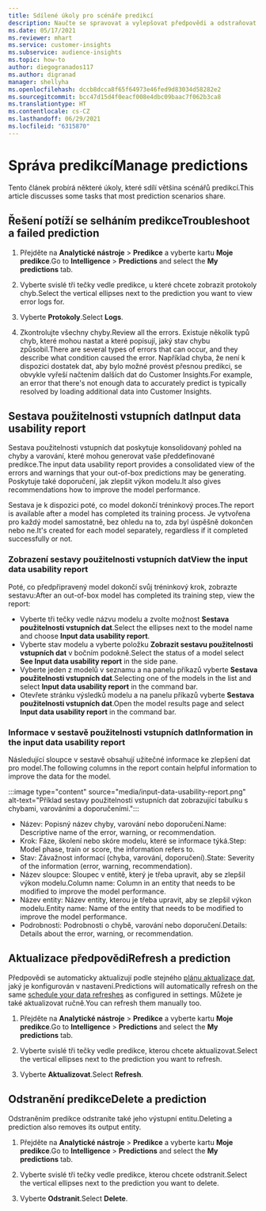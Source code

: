 ```yaml
---
title: Sdílené úkoly pro scénáře predikcí
description: Naučte se spravovat a vylepšovat předpovědi a odstraňovat problémy s nimi.
ms.date: 05/17/2021
ms.reviewer: mhart
ms.service: customer-insights
ms.subservice: audience-insights
ms.topic: how-to
author: diegogranados117
ms.author: digranad
manager: shellyha
ms.openlocfilehash: dccb8dcca8f65f64973e46fed9d83034d58282e2
ms.sourcegitcommit: bcc47d15d4f0eacf008e4dbc09baac7f062b3ca8
ms.translationtype: HT
ms.contentlocale: cs-CZ
ms.lasthandoff: 06/29/2021
ms.locfileid: "6315870"
---
```

# <a name="manage-predictions"></a><span data-ttu-id="10b24-103">Správa predikcí</span><span class="sxs-lookup"><span data-stu-id="10b24-103">Manage predictions</span></span>

<span data-ttu-id="10b24-104">Tento článek probírá některé úkoly, které sdílí většina scénářů predikcí.</span><span class="sxs-lookup"><span data-stu-id="10b24-104">This article discusses some tasks that most prediction scenarios share.</span></span>

## <a name="troubleshoot-a-failed-prediction"></a><span data-ttu-id="10b24-105">Řešení potíží se selháním predikce</span><span class="sxs-lookup"><span data-stu-id="10b24-105">Troubleshoot a failed prediction</span></span>

1. <span data-ttu-id="10b24-106">Přejděte na **Analytické nástroje** > **Predikce** a vyberte kartu **Moje predikce**.</span><span class="sxs-lookup"><span data-stu-id="10b24-106">Go to **Intelligence** > **Predictions** and select the **My predictions** tab.</span></span>

1. <span data-ttu-id="10b24-107">Vyberte svislé tři tečky vedle predikce, u které chcete zobrazit protokoly chyb.</span><span class="sxs-lookup"><span data-stu-id="10b24-107">Select the vertical ellipses next to the prediction you want to view error logs for.</span></span>

1. <span data-ttu-id="10b24-108">Vyberte **Protokoly**.</span><span class="sxs-lookup"><span data-stu-id="10b24-108">Select **Logs**.</span></span>

1. <span data-ttu-id="10b24-109">Zkontrolujte všechny chyby.</span><span class="sxs-lookup"><span data-stu-id="10b24-109">Review all the errors.</span></span> <span data-ttu-id="10b24-110">Existuje několik typů chyb, které mohou nastat a které popisují, jaký stav chybu způsobil.</span><span class="sxs-lookup"><span data-stu-id="10b24-110">There are several types of errors that can occur, and they describe what condition caused the error.</span></span> <span data-ttu-id="10b24-111">Například chyba, že není k dispozici dostatek dat, aby bylo možné provést přesnou predikci, se obvykle vyřeší načtením dalších dat do Customer Insights.</span><span class="sxs-lookup"><span data-stu-id="10b24-111">For example, an error that there's not enough data to accurately predict is typically resolved by loading additional data into Customer Insights.</span></span>

## <a name="input-data-usability-report"></a><span data-ttu-id="10b24-112">Sestava použitelnosti vstupních dat</span><span class="sxs-lookup"><span data-stu-id="10b24-112">Input data usability report</span></span>

<span data-ttu-id="10b24-113">Sestava použitelnosti vstupních dat poskytuje konsolidovaný pohled na chyby a varování, které mohou generovat vaše předdefinované predikce.</span><span class="sxs-lookup"><span data-stu-id="10b24-113">The input data usability report provides a consolidated view of the errors and warnings that your out-of-box predictions may be generating.</span></span> <span data-ttu-id="10b24-114">Poskytuje také doporučení, jak zlepšit výkon modelu.</span><span class="sxs-lookup"><span data-stu-id="10b24-114">It also gives recommendations how to improve the model performance.</span></span>

<span data-ttu-id="10b24-115">Sestava je k dispozici poté, co model dokončí tréninkový proces.</span><span class="sxs-lookup"><span data-stu-id="10b24-115">The report is available after a model has completed its training process.</span></span> <span data-ttu-id="10b24-116">Je vytvořena pro každý model samostatně, bez ohledu na to, zda byl úspěšně dokončen nebo ne.</span><span class="sxs-lookup"><span data-stu-id="10b24-116">It's created for each model separately, regardless if it completed successfully or not.</span></span>

### <a name="view-the-input-data-usability-report"></a><span data-ttu-id="10b24-117">Zobrazení sestavy použitelnosti vstupních dat</span><span class="sxs-lookup"><span data-stu-id="10b24-117">View the input data usability report</span></span>

<span data-ttu-id="10b24-118">Poté, co předpřipravený model dokončí svůj tréninkový krok, zobrazte sestavu:</span><span class="sxs-lookup"><span data-stu-id="10b24-118">After an out-of-box model has completed its training step, view the report:</span></span>
- <span data-ttu-id="10b24-119">Vyberte tři tečky vedle názvu modelu a zvolte možnost **Sestava použitelnosti vstupních dat**.</span><span class="sxs-lookup"><span data-stu-id="10b24-119">Select the ellipses next to the model name and choose **Input data usability report**.</span></span>
- <span data-ttu-id="10b24-120">Vyberte stav modelu a vyberte položku **Zobrazit sestavu použitelnosti vstupních dat** v bočním podokně.</span><span class="sxs-lookup"><span data-stu-id="10b24-120">Select the status of a model select **See Input data usability report** in the side pane.</span></span>
- <span data-ttu-id="10b24-121">Vyberte jeden z modelů v seznamu a na panelu příkazů vyberte **Sestava použitelnosti vstupních dat**.</span><span class="sxs-lookup"><span data-stu-id="10b24-121">Selecting one of the models in the list and select **Input data usability report** in the command bar.</span></span>
- <span data-ttu-id="10b24-122">Otevřete stránku výsledků modelu a na panelu příkazů vyberte **Sestava použitelnosti vstupních dat**.</span><span class="sxs-lookup"><span data-stu-id="10b24-122">Open the model results page and select **Input data usability report** in the command bar.</span></span>

### <a name="information-in-the-input-data-usability-report"></a><span data-ttu-id="10b24-123">Informace v sestavě použitelnosti vstupních dat</span><span class="sxs-lookup"><span data-stu-id="10b24-123">Information in the input data usability report</span></span>

<span data-ttu-id="10b24-124">Následující sloupce v sestavě obsahují užitečné informace ke zlepšení dat pro model.</span><span class="sxs-lookup"><span data-stu-id="10b24-124">The following columns in the report contain helpful information to improve the data for the model.</span></span>

:::image type="content" source="media/input-data-usability-report.png" alt-text="Příklad sestavy použitelnosti vstupních dat zobrazující tabulku s chybami, varováními a doporučeními.":::

- <span data-ttu-id="10b24-126">Název: Popisný název chyby, varování nebo doporučení.</span><span class="sxs-lookup"><span data-stu-id="10b24-126">Name: Descriptive name of the error, warning, or recommendation.</span></span>
- <span data-ttu-id="10b24-127">Krok: Fáze, školení nebo skóre modelu, které se informace týká.</span><span class="sxs-lookup"><span data-stu-id="10b24-127">Step: Model phase, train or score, the information refers to.</span></span>
- <span data-ttu-id="10b24-128">Stav: Závažnost informací (chyba, varování, doporučení).</span><span class="sxs-lookup"><span data-stu-id="10b24-128">State: Severity of the information (error, warning, recommendation).</span></span>
- <span data-ttu-id="10b24-129">Název sloupce: Sloupec v entitě, který je třeba upravit, aby se zlepšil výkon modelu.</span><span class="sxs-lookup"><span data-stu-id="10b24-129">Column name: Column in an entity that needs to be modified to improve the model performance.</span></span>
- <span data-ttu-id="10b24-130">Název entity: Název entity, kterou je třeba upravit, aby se zlepšil výkon modelu.</span><span class="sxs-lookup"><span data-stu-id="10b24-130">Entity name: Name of the entity that needs to be modified to improve the model performance.</span></span>
- <span data-ttu-id="10b24-131">Podrobnosti: Podrobnosti o chybě, varování nebo doporučení.</span><span class="sxs-lookup"><span data-stu-id="10b24-131">Details: Details about the error, warning, or recommendation.</span></span>

## <a name="refresh-a-prediction"></a><span data-ttu-id="10b24-132">Aktualizace předpovědi</span><span class="sxs-lookup"><span data-stu-id="10b24-132">Refresh a prediction</span></span>

<span data-ttu-id="10b24-133">Předpovědi se automaticky aktualizují podle stejného [plánu aktualizace dat](system.md#schedule-tab), jaký je konfigurován v nastavení.</span><span class="sxs-lookup"><span data-stu-id="10b24-133">Predictions will automatically refresh on the same [schedule your data refreshes](system.md#schedule-tab) as configured in settings.</span></span> <span data-ttu-id="10b24-134">Můžete je také aktualizovat ručně.</span><span class="sxs-lookup"><span data-stu-id="10b24-134">You can refresh them manually too.</span></span>

1. <span data-ttu-id="10b24-135">Přejděte na **Analytické nástroje** > **Predikce** a vyberte kartu **Moje predikce**.</span><span class="sxs-lookup"><span data-stu-id="10b24-135">Go to **Intelligence** > **Predictions** and select the **My predictions** tab.</span></span>

1. <span data-ttu-id="10b24-136">Vyberte svislé tři tečky vedle predikce, kterou chcete aktualizovat.</span><span class="sxs-lookup"><span data-stu-id="10b24-136">Select the vertical ellipses next to the prediction you want to refresh.</span></span>

1. <span data-ttu-id="10b24-137">Vyberte **Aktualizovat**.</span><span class="sxs-lookup"><span data-stu-id="10b24-137">Select **Refresh**.</span></span>

## <a name="delete-a-prediction"></a><span data-ttu-id="10b24-138">Odstranění predikce</span><span class="sxs-lookup"><span data-stu-id="10b24-138">Delete a prediction</span></span>

<span data-ttu-id="10b24-139">Odstraněním predikce odstraníte také jeho výstupní entitu.</span><span class="sxs-lookup"><span data-stu-id="10b24-139">Deleting a prediction also removes its output entity.</span></span>

1. <span data-ttu-id="10b24-140">Přejděte na **Analytické nástroje** > **Predikce** a vyberte kartu **Moje predikce**.</span><span class="sxs-lookup"><span data-stu-id="10b24-140">Go to **Intelligence** > **Predictions** and select the **My predictions** tab.</span></span>

1. <span data-ttu-id="10b24-141">Vyberte svislé tři tečky vedle predikce, kterou chcete odstranit.</span><span class="sxs-lookup"><span data-stu-id="10b24-141">Select the vertical ellipses next to the prediction you want to delete.</span></span>

1. <span data-ttu-id="10b24-142">Vyberte **Odstranit**.</span><span class="sxs-lookup"><span data-stu-id="10b24-142">Select **Delete**.</span></span>
